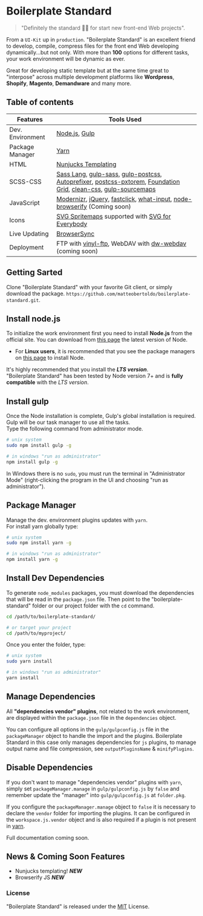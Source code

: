 # Boilerplate Standard

> "Definitely the standard 👌🏽 for start new front-end Web projects".

From a `UI-Kit` up in `production`. "Boilerplate Standard" is an excellent friend to develop, compile, compress files for the front end Web developing dynamically...but not only. With more than **100** options for different tasks, your work environment will be dynamic as ever.

Great for developing static template but at the same time great to "interpose" across multiple development platforms like **Wordpress**, **Shopify**, **Magento**, **Demandware** and many more.

## Table of contents

Features | Tools Used
------ | -----
Dev. Environment|[Node.js](https://nodejs.org/), [Gulp](http://gulpjs.com)
Package Manager|[Yarn](https://yarnpkg.com/en/)
HTML|[Nunjucks Templating](https://mozilla.github.io/nunjucks/)
SCSS-CSS|[Sass Lang](http://sass-lang.com/), [gulp-sass](https://github.com/dlmanning/gulp-sass), [gulp-postcss](https://github.com/postcss/gulp-postcss), [Autoprefixer](https://github.com/postcss/autoprefixer), [postcss-pxtorem](https://github.com/cuth/postcss-pxtorem), [Foundation Grid](http://foundation.zurb.com/sites/docs/grid.html), [clean-css](https://github.com/jakubpawlowicz/clean-css), [gulp-sourcemaps](https://github.com/gulp-sourcemaps/gulp-sourcemaps)
JavaScript|[Modernizr](https://modernizr.com), [jQuery](http://jquery.com), [fastclick](https://github.com/ftlabs/fastclick), [what-input](https://github.com/ten1seven/what-input), [node-browserify](https://github.com/substack/node-browserify) (Coming soon)
Icons|[SVG Spritemaps](https://github.com/jkphl/gulp-svg-sprite) supported with [SVG for Everybody](https://github.com/jonathantneal/svg4everybody)
Live Updating|[BrowserSync](http://www.browsersync.io/)
Deployment|FTP with [vinyl-ftp](https://github.com/morris/vinyl-ftp), WebDAV with [dw-webdav](https://www.npmjs.com/package/dwdav) (coming soon)

## Getting Sarted

Clone "Boilerplate Standard" with your favorite Git client, or simply download the package.
`https://github.com/matteobertoldo/boilerplate-standard.git`.

## Install node.js

To initialize the work environment first you need to install **Node.js** from the official site.
You can download from [this page](https://nodejs.org/en/download/) the latest version of Node.
-   For **Linux users**, it is recommended that you see the package managers on [this page]( https://nodejs.org/en/download/package-manager/) to install Node.

It's highly recommended that you install the ***LTS version***. <br/>
"Boilerplate Standard" has been tested by Node version 7+ and is **fully compatible** with the *LTS version*.

## Install gulp

Once the Node installation is complete, Gulp's global installation is required. Gulp will be our task manager to use all the tasks. <br/>
Type the following command from administrator mode.

```bash
# unix system
sudo npm install gulp -g

# in windows "run as administrator"
npm install gulp -g
```

In Windows there is no `sudo`, you must run the terminal in "Administrator Mode" (right-clicking the program in the UI and choosing "run as administrator").

## Package Manager

Manage the dev. environment plugins updates with `yarn`. <br/>
For install yarn globally type:

```bash
# unix system
sudo npm install yarn -g

# in windows "run as administrator"
npm install yarn -g
```

## Install Dev Dependencies

To generate `node_modules` packages, you must download the dependencies that will be read in the `package.json` file.
Then point to the "boilerplate-standard" folder or our project folder with the `cd` command.

```bash
cd /path/to/boilerplate-standard/

# or target your project
cd /path/to/myproject/
```

Once you enter the folder, type:
```bash
# unix system
sudo yarn install

# in windows "run as administrator"
yarn install
```

## Manage Dependencies

All **"dependencies vendor" plugins**, not related to the work environment, are displayed within the `package.json` file in the `dependencies` object.

You can configure all options in the `gulp/gulpconfig.js` file in the `packageManager` object to handle the import and the plugins. Boilerplate Standard in this case only manages dependencies for `js` plugins, to manage output name and file compression, see `outputPluginsName` & `minifyPlugins`.

## Disable Dependencies

If you don't want to manage "dependencies vendor" plugins with `yarn`, simply set `packageManager.manage` in `gulp/gulpconfig.js` by `false` and remember update the "manager" into `gulp/gulpconfig.js` at `folder.pkg`.

If you configure the `packageManager.manage` object to `false` it is necessary to declare the `vendor` folder for importing the plugins. It can be configured in the `workspace.js.vendor` object and is also required if a plugin is not present in [yarn](https://yarnpkg.com/en/).

Full documentation coming soon.

## News & Coming Soon Features

-   Nunjucks templating! ***NEW***
-   Browserify JS ***NEW***

### License

"Boilerplate Standard" is released under the [MIT](https://opensource.org/licenses/MIT) License.
